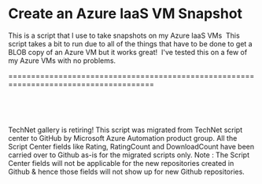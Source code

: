 ﻿Create an Azure IaaS VM Snapshot
================================

            

This is a script that I use to take snapshots on my Azure IaaS VMs  This script takes a bit to run due to all of the things that have to be done to get a BLOB copy of an Azure VM but it works great!  I've tested this on a few of my Azure VMs with
 no problems.


======================================================================================


 

 

        
    
TechNet gallery is retiring! This script was migrated from TechNet script center to GitHub by Microsoft Azure Automation product group. All the Script Center fields like Rating, RatingCount and DownloadCount have been carried over to Github as-is for the migrated scripts only. Note : The Script Center fields will not be applicable for the new repositories created in Github & hence those fields will not show up for new Github repositories.
